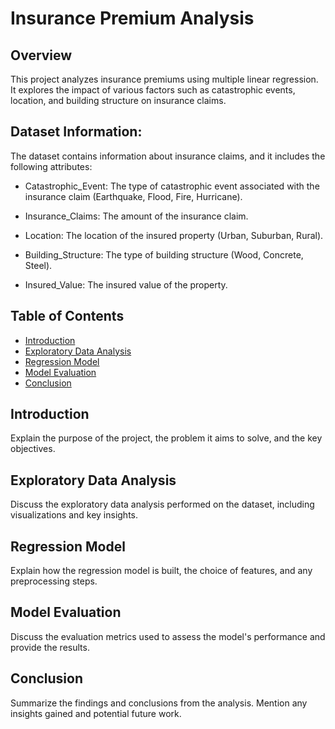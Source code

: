 # Insurance Premium Analysis

## Overview

This project analyzes insurance premiums using multiple linear regression. It explores the impact of various factors such as catastrophic events, location, and building structure on insurance claims.

## Dataset Information:
The dataset contains information about insurance claims, and it includes the following attributes:

* Catastrophic_Event: The type of catastrophic event associated with the insurance claim (Earthquake, Flood, Fire, Hurricane).

* Insurance_Claims: The amount of the insurance claim.

* Location: The location of the insured property (Urban, Suburban, Rural).

* Building_Structure: The type of building structure (Wood, Concrete, Steel).

* Insured_Value: The insured value of the property.

## Table of Contents

- [Introduction](#introduction)
- [Exploratory Data Analysis](#exploratory-data-analysis)
- [Regression Model](#regression-model)
- [Model Evaluation](#model-evaluation)
- [Conclusion](#conclusion)

## Introduction

Explain the purpose of the project, the problem it aims to solve, and the key objectives.

## Exploratory Data Analysis

Discuss the exploratory data analysis performed on the dataset, including visualizations and key insights.

## Regression Model

Explain how the regression model is built, the choice of features, and any preprocessing steps.

## Model Evaluation

Discuss the evaluation metrics used to assess the model's performance and provide the results.

## Conclusion

Summarize the findings and conclusions from the analysis. Mention any insights gained and potential future work.




